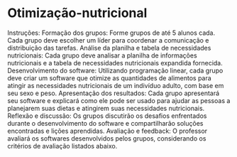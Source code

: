 # Otimização-nutricional
Instruções: 
Formação dos grupos: Forme grupos de até 5 alunos cada. Cada grupo deve escolher um líder para coordenar a comunicação e distribuição das tarefas. 
Análise da planilha e tabela de necessidades nutricionais: Cada grupo deve analisar a planilha de informações nutricionais e a tabela de necessidades nutricionais expandida fornecida. 
Desenvolvimento do software: Utilizando programação linear, cada grupo deve criar um software que otimize as quantidades de alimentos para atingir as necessidades nutricionais de um indivíduo adulto, com base em seu sexo e peso. 
Apresentação dos resultados: Cada grupo apresentará seu software e explicará como ele pode ser usado para ajudar as pessoas a planejarem suas dietas e atingirem suas necessidades nutricionais. 
Reflexão e discussão: Os grupos discutirão os desafios enfrentados durante o desenvolvimento do software e compartilharão soluções encontradas e lições aprendidas. 
Avaliação e feedback: O professor avaliará os softwares desenvolvidos pelos grupos, considerando os critérios de avaliação listados abaixo. 
